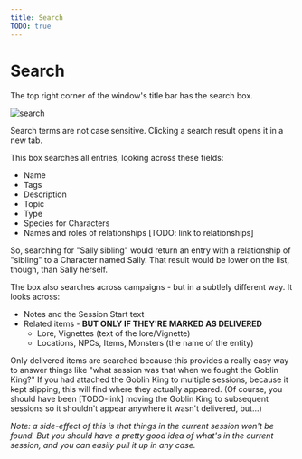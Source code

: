 ```yaml
---
title: Search
TODO: true
---
```

# Search
The top right corner of the window's title bar has the search box.

![search](/assets/images/search.webp)

Search terms are not case sensitive.  Clicking a search result opens it in a new tab.

This box searches all entries, looking across these fields:
* Name
* Tags
* Description
* Topic
* Type 
* Species for Characters 
* Names and roles of relationships  [TODO: link to relationships]

So, searching for "Sally sibling" would return an entry with a relationship of "sibling" to a Character named Sally.  That result would be lower on the list, though, than Sally herself.

The box also searches across campaigns - but in a subtlely different way.  It looks across:
* Notes and the Session Start text
* Related items - **BUT ONLY IF THEY'RE MARKED AS DELIVERED**
  * Lore, Vignettes (text of the lore/Vignette)
  * Locations, NPCs, Items, Monsters (the name of the entity)

Only delivered items are searched because this provides a really easy way to answer things like "what session was that when we fought the Goblin King?"  If you had attached the Goblin King to multiple sessions, because it kept slipping, this will find where they actually appeared.  (Of course, you should have been [TODO-link] moving the Goblin King to subsequent sessions so it shouldn't appear anywhere it wasn't delivered, but...)

*Note: a side-effect of this is that things in the current session won't be found.  But you should have a pretty good idea of what's in the current session, and you can easily pull it up in any case.*
